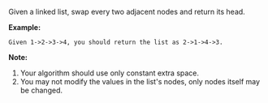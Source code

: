 Given a linked list, swap every two adjacent nodes and return its head.

**Example:**
```
Given 1->2->3->4, you should return the list as 2->1->4->3.
```

**Note:**
1. Your algorithm should use only constant extra space.
2. You may not modify the values in the list's nodes, only nodes itself may be changed.
